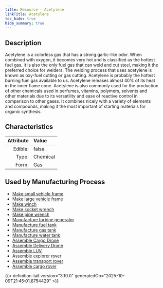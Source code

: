 ```yaml
---
title: Resource - Acetylene
linkTitle: Acetylene
toc_hide: true
hide_summary: true
---
```

<!-- This is generated by the MarsSim HelpGenertor, do not edit. -->

## Description
&#10;&#9;&#9;Acetylene is a colorless gas that has a strong garlic-like odor. When &#10;&#9;&#9;combined with oxygen, it becomes very hot and is classified as the &#10;&#9;&#9;hottest fuel gas. &#10;&#9; &#9;It is also the only fuel gas that can weld and cut steel, making it &#10;&#9; &#9;the preferred choice for welders. The welding process that uses &#10;&#9; &#9;acetylene is known as oxy-fuel cutting or gas cutting. &#10;&#9; &#9;Acetylene is probably the hottest burning fuel gas available to us. &#10;&#9; &#9;Acetylene releases almost 40% of its heat in the inner flame cone. &#10;&#9; &#9;Acetylene is also commonly used for the production of other chemicals used &#10;&#9; &#9;in perfumes, vitamins, polymers, solvents and other materials due to its &#10;&#9; &#9;versatility and ease of reactive control in comparison to other gases. &#10;&#9; &#9;It combines nicely with a variety of elements and compounds, making it &#10;&#9; &#9;the most important of starting materials for &#10;&#9; &#9;organic synthesis.

## Characteristics

| Attribute      | Value |
|--------:|:------|
|Edible:|false|
|Type:|Chemical|
|Form:|Gas|
 

## Used by Manufacturing Process

- [Make small vehicle frame](/docs/definitions/process/make-small-vehicle-frame)
- [Make large vehicle frame](/docs/definitions/process/make-large-vehicle-frame)
- [Make winch](/docs/definitions/process/make-winch)
- [Make socket wrench](/docs/definitions/process/make-socket-wrench)
- [Make pipe wrench](/docs/definitions/process/make-pipe-wrench)
- [Manufacture turbine generator](/docs/definitions/process/manufacture-turbine-generator)
- [Manufacture fuel tank](/docs/definitions/process/manufacture-fuel-tank)
- [Manufacture gas tank](/docs/definitions/process/manufacture-gas-tank)
- [Manufacture water tank](/docs/definitions/process/manufacture-water-tank)
- [Assemble Cargo Drone](/docs/definitions/process/assemble-cargo-drone)
- [Assemble Delivery Drone](/docs/definitions/process/assemble-delivery-drone)
- [Assemble LUV](/docs/definitions/process/assemble-luv)
- [Assemble explorer rover](/docs/definitions/process/assemble-explorer-rover)
- [Assemble transport rover](/docs/definitions/process/assemble-transport-rover)
- [Assemble cargo rover](/docs/definitions/process/assemble-cargo-rover)


    


{{< definition-tail version="3.10.0" generatedOn="2025-10-09T21:45:01.8754429" >}}



